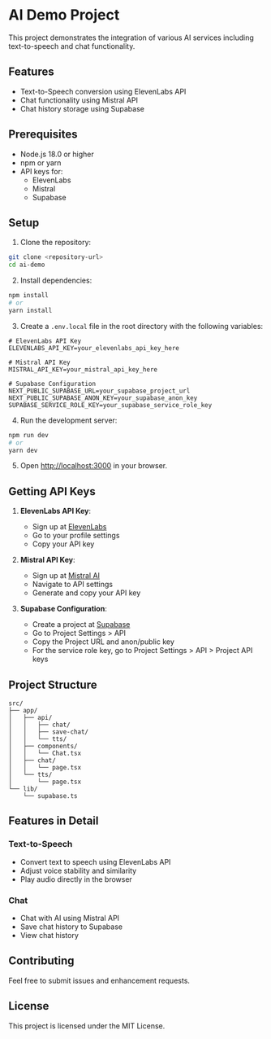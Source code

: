 # AI Demo Project

This project demonstrates the integration of various AI services including text-to-speech and chat functionality.

## Features

- Text-to-Speech conversion using ElevenLabs API
- Chat functionality using Mistral API
- Chat history storage using Supabase

## Prerequisites

- Node.js 18.0 or higher
- npm or yarn
- API keys for:
  - ElevenLabs
  - Mistral
  - Supabase

## Setup

1. Clone the repository:
```bash
git clone <repository-url>
cd ai-demo
```

2. Install dependencies:
```bash
npm install
# or
yarn install
```

3. Create a `.env.local` file in the root directory with the following variables:
```env
# ElevenLabs API Key
ELEVENLABS_API_KEY=your_elevenlabs_api_key_here

# Mistral API Key
MISTRAL_API_KEY=your_mistral_api_key_here

# Supabase Configuration
NEXT_PUBLIC_SUPABASE_URL=your_supabase_project_url
NEXT_PUBLIC_SUPABASE_ANON_KEY=your_supabase_anon_key
SUPABASE_SERVICE_ROLE_KEY=your_supabase_service_role_key
```

4. Run the development server:
```bash
npm run dev
# or
yarn dev
```

5. Open [http://localhost:3000](http://localhost:3000) in your browser.

## Getting API Keys

1. **ElevenLabs API Key**:
   - Sign up at [ElevenLabs](https://elevenlabs.io)
   - Go to your profile settings
   - Copy your API key

2. **Mistral API Key**:
   - Sign up at [Mistral AI](https://mistral.ai)
   - Navigate to API settings
   - Generate and copy your API key

3. **Supabase Configuration**:
   - Create a project at [Supabase](https://supabase.com)
   - Go to Project Settings > API
   - Copy the Project URL and anon/public key
   - For the service role key, go to Project Settings > API > Project API keys

## Project Structure

```
src/
├── app/
│   ├── api/
│   │   ├── chat/
│   │   ├── save-chat/
│   │   └── tts/
│   ├── components/
│   │   └── Chat.tsx
│   ├── chat/
│   │   └── page.tsx
│   └── tts/
│       └── page.tsx
└── lib/
    └── supabase.ts
```

## Features in Detail

### Text-to-Speech
- Convert text to speech using ElevenLabs API
- Adjust voice stability and similarity
- Play audio directly in the browser

### Chat
- Chat with AI using Mistral API
- Save chat history to Supabase
- View chat history

## Contributing

Feel free to submit issues and enhancement requests.

## License

This project is licensed under the MIT License.
